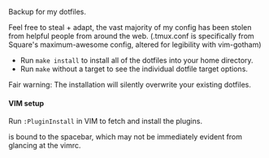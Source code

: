 Backup for my dotfiles.

Feel free to steal + adapt, the vast majority of my config has been stolen
from helpful people from around the web. (.tmux.conf is specifically
from Square's maximum-awesome config, altered for legibility with vim-gotham)

* Run ```make install``` to install all of the dotfiles into your home directory.
* Run ```make``` without a target to see the individual dotfile target options.

Fair warning: The installation will silently overwrite your existing dotfiles.

#### VIM setup

Run ```:PluginInstall``` in VIM to fetch and install the plugins.

<Leader> is bound to the spacebar, which may not be immediately evident from
glancing at the vimrc.
